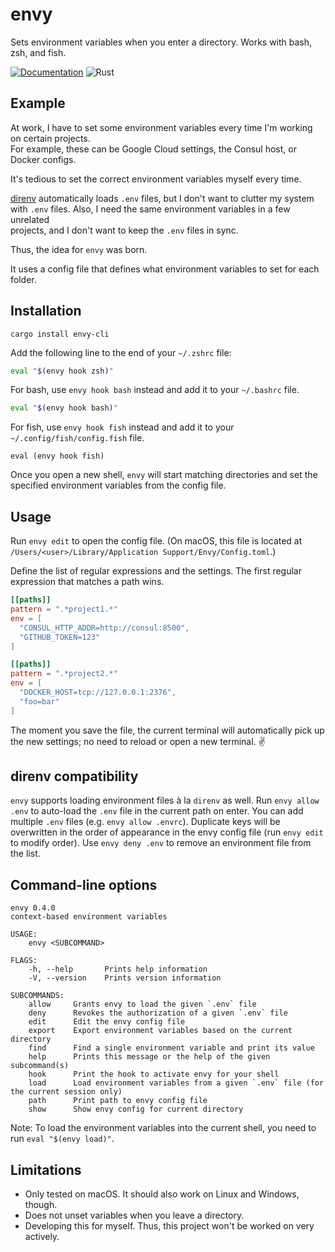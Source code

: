 # envy

Sets environment variables when you enter a directory.
Works with bash, zsh, and fish.

[![Documentation](https://docs.rs/envy-cli/badge.svg)](https://docs.rs/envy-cli/)
![Rust](https://github.com/mre/envy/workflows/Rust/badge.svg)

## Example

At work, I have to set some environment variables every time I'm working on certain projects.  
For example, these can be Google Cloud settings, the Consul host, or Docker configs.

It's tedious to set the correct environment variables myself every time.

[direnv] automatically loads `.env` files, but I don't want to clutter my system  
with `.env` files. Also, I need the same environment variables in a few unrelated  
projects, and I don't want to keep the `.env` files in sync.

Thus, the idea for `envy` was born.

It uses a config file that defines what environment variables to set for each folder.

## Installation

```
cargo install envy-cli
```

Add the following line to the end of your `~/.zshrc` file:

```zsh
eval "$(envy hook zsh)"
```

For bash, use `envy hook bash` instead and add it to your `~/.bashrc` file.

```bash
eval "$(envy hook bash)"
```

For fish, use `envy hook fish` instead and add it to your `~/.config/fish/config.fish` file.

```fish
eval (envy hook fish)
```

Once you open a new shell, `envy` will start matching directories and set the specified
environment variables from the config file.

## Usage

Run `envy edit` to open the config file.
(On macOS, this file is located at `/Users/<user>/Library/Application Support/Envy/Config.toml`.)

Define the list of regular expressions and the settings.
The first regular expression that matches a path wins.

```toml
[[paths]]
pattern = ".*project1.*"
env = [
  "CONSUL_HTTP_ADDR=http://consul:8500",
  "GITHUB_TOKEN=123"
]

[[paths]]
pattern = ".*project2.*"
env = [
  "DOCKER_HOST=tcp://127.0.0.1:2376",
  "foo=bar"
]
```

The moment you save the file, the current terminal will automatically pick up the new settings;
no need to reload or open a new terminal. :v:

## direnv compatibility

`envy` supports loading environment files à la `direnv` as well. Run `envy allow .env` to auto-load the `.env` file in the current path on enter. You can add
multiple `.env` files (e.g. `envy allow .envrc`). Duplicate keys will be
overwritten in the order of appearance in the envy config file (run `envy edit`
to modify order).
Use `envy deny .env` to remove an environment file from the list.

## Command-line options

```
envy 0.4.0
context-based environment variables

USAGE:
    envy <SUBCOMMAND>

FLAGS:
    -h, --help       Prints help information
    -V, --version    Prints version information

SUBCOMMANDS:
    allow     Grants envy to load the given `.env` file
    deny      Revokes the authorization of a given `.env` file
    edit      Edit the envy config file
    export    Export environment variables based on the current directory
    find      Find a single environment variable and print its value
    help      Prints this message or the help of the given subcommand(s)
    hook      Print the hook to activate envy for your shell
    load      Load environment variables from a given `.env` file (for the current session only)
    path      Print path to envy config file
    show      Show envy config for current directory
```

Note: To load the environment variables into the current shell, you need to run `eval "$(envy load)"`.

## Limitations

- Only tested on macOS. It should also work on Linux and Windows, though.
- Does not unset variables when you leave a directory.
- Developing this for myself. Thus, this project won't be worked on very actively.

[direnv]: https://direnv.net/
